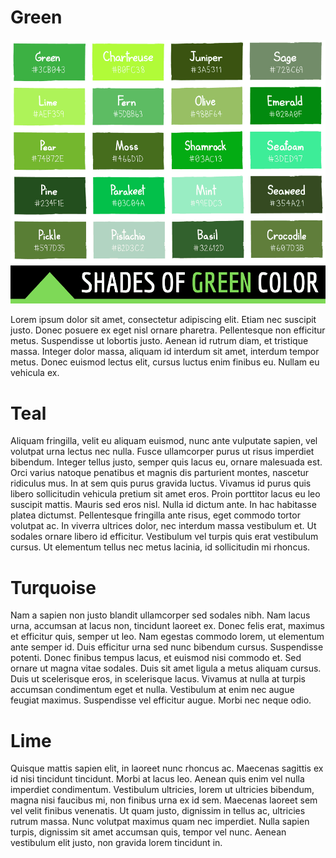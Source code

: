 # Green
![Alt text](shades-of-green-color-names.png?raw=true "Green")

Lorem ipsum dolor sit amet, consectetur adipiscing elit. Etiam nec suscipit justo. Donec posuere ex eget nisl ornare pharetra. Pellentesque non efficitur metus. Suspendisse ut lobortis justo. Aenean id rutrum diam, et tristique massa. Integer dolor massa, aliquam id interdum sit amet, interdum tempor metus. Donec euismod lectus elit, cursus luctus enim finibus eu. Nullam eu vehicula ex.
# Teal
Aliquam fringilla, velit eu aliquam euismod, nunc ante vulputate sapien, vel volutpat urna lectus nec nulla. Fusce ullamcorper purus ut risus imperdiet bibendum. Integer tellus justo, semper quis lacus eu, ornare malesuada est. Orci varius natoque penatibus et magnis dis parturient montes, nascetur ridiculus mus. In at sem quis purus gravida luctus. Vivamus id purus quis libero sollicitudin vehicula pretium sit amet eros. Proin porttitor lacus eu leo suscipit mattis. Mauris sed eros nisl. Nulla id dictum ante. In hac habitasse platea dictumst. Pellentesque fringilla ante risus, eget commodo tortor volutpat ac. In viverra ultrices dolor, nec interdum massa vestibulum et. Ut sodales ornare libero id efficitur. Vestibulum vel turpis quis erat vestibulum cursus. Ut elementum tellus nec metus lacinia, id sollicitudin mi rhoncus.
# Turquoise
Nam a sapien non justo blandit ullamcorper sed sodales nibh. Nam lacus urna, accumsan at lacus non, tincidunt laoreet ex. Donec felis erat, maximus et efficitur quis, semper ut leo. Nam egestas commodo lorem, ut elementum ante semper id. Duis efficitur urna sed nunc bibendum cursus. Suspendisse potenti. Donec finibus tempus lacus, et euismod nisi commodo et. Sed ornare ut magna vitae sodales. Duis sit amet ligula a metus aliquam cursus. Duis ut scelerisque eros, in scelerisque lacus. Vivamus at nulla at turpis accumsan condimentum eget et nulla. Vestibulum at enim nec augue feugiat maximus. Suspendisse vel efficitur augue. Morbi nec neque odio.
# Lime
Quisque mattis sapien elit, in laoreet nunc rhoncus ac. Maecenas sagittis ex id nisi tincidunt tincidunt. Morbi at lacus leo. Aenean quis enim vel nulla imperdiet condimentum. Vestibulum ultricies, lorem ut ultricies bibendum, magna nisi faucibus mi, non finibus urna ex id sem. Maecenas laoreet sem vel velit finibus venenatis. Ut quam justo, dignissim in tellus ac, ultricies rutrum massa. Nunc volutpat maximus quam nec imperdiet. Nulla sapien turpis, dignissim sit amet accumsan quis, tempor vel nunc. Aenean vestibulum elit justo, non gravida lorem tincidunt in.
